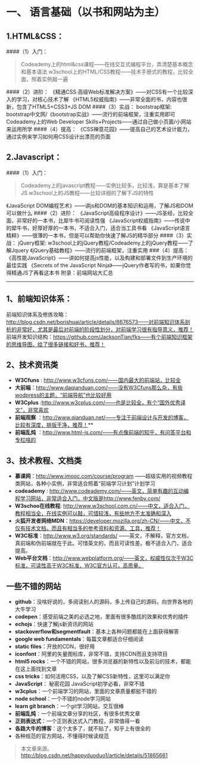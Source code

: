 # 一、 语言基础（以书和网站为主）
## 1.HTML&CSS：
####（1）入门：
> Codeademy上的html&css课程——在线交互式编程平台，弄清楚基本概念和基本语法
w3school上的HTML/CSS教程——技术手册式的教程，比较全面，照着实例敲一遍

####（2）进阶：
《精通CSS·高级Web标准解决方案》——对CSS有一个比较深入的学习，对核心技术了解
《HTML5权威指南》——非常全面的书，内容也很新，包含了HTML5+CSS3+JS DOM
####（3）实战：
bootstrap框架: bootstrap中文网/《bootstrap实战》——流行的前端框架，注重实用即可
Codeademy上的Web Developer Skills+Projects——通过自己做小页面/小网站来运用所学
####（4）提高：
《CSS禅意花园》——提高自己的艺术设计能力，通过实例来学习如何用CSS设计出漂亮的页面


## 2.Javascript：
####（1）入门：
> Codeademy上的javascript教程——实例比较多，比较浅，算是基本了解JS
w3school上的JS教程——比较详细的了解下JS的特性

《JavaScript DOM编程艺术》——讲js和DOM的基本知识和运用，了解JS和DOM可以做什么
####（2）进阶：
《JavaScript高级程序设计》——JS圣经，比较全面，非常好的一本书，比犀牛书可阅读性强
《JavaScript权威指南》——传说中的犀牛书，好厚好厚的一本书，不适合入门，适合当工具书看
《JavaScript语言精粹》——很薄的一本书，但是可以帮助你快速了解JS的精华部分
####（3）实战：
jQuery框架: w3school上的jQuery教程/Codeademy上的jQuery教程——了解Jquery
《jQuery基础教程》——流行的前端框架，注重实用
###（4）提高：
《高性能JavaScript》——讲如何提高js性能，以及构建和部署文件到生产环境的最佳实践
《Secrets of the JavaScript Ninja》——jQuery作者写的书，如果你觉得精通JS了再看这本书
附录：前端网站大汇总

*********************

## 1、前端知识体系：
前端知识体系及修炼攻略：http://blog.csdn.net/borishuai/article/details/8676573——对前端知识体系剖析的非常好，尤其是最后对前端的阶段性划分，对前端学习很有指导意义，推荐！
前端开发知识结构：https://github.com/JacksonTian/fks——有个前端知识框架的思维导图，给了很多链接和好书，推荐！

## 2、技术资讯类

- **W3Cfuns** : http://www.w3cfuns.com/——国内最大的前端站，比较全
- **大前端**：http://www.daqianduan.com/——没有W3Cfuns那么杂，有些wodpress的主题，“前端导航”也比较好用
- **W3Cplus** :http://www.w3cplus.com/——也是比较全，有个“国外优秀译文”，非常喜欢
- **前端观察** ：http://www.qianduan.net/——专注于前端设计与开发的博客，比较有深度，排版干净，推荐！**
- **前端乱炖** ：http://www.html-js.com/——有点像前端的知乎，有问答平台和专栏啥的

## 3、技术教程、文档类

- **慕课网**：http://www.imooc.com/course/program
——超级实用的视频教程类网站，各种小实例，非常适合照着“前端学习计划”计划学习
- **codeademy** : http://www.codeademy.com/——英文，简单有趣的互动编程学习网站，非常适合入门，中文版是http://www.fenby.com/
- **W3schoo在线教程**: http://www.w3school.com.cn/——中文，适合入门，教程相当全，在线实例可以敲，可惜较浅，有些地方不太准确和深入
- **火狐开发者网络MDN**：https://developer.mozilla.org/zh-CN/——中文，不仅有技术文档，而且有相当多的参考资料和资源、工具，推荐！
- **W3C标准**：http://www.w3.org/standards/
 ——英文，不解释，官方文档，真前端和伪前端就在于此。可惜英文的，而且可读性差。极不适合入门，适合提高。
- **Web平台文档**：http://www.webplatform.org/——英文，权威性仅次于W3C标准，可读性高于W3C标准，W3C官方认可，高质量。

## 一些不错的网站

- **github**：没啥好说的，多阅读别人的源码，多上传自己的源码，向世界各地的大牛学习
- **codepen**：感受前端之美的必选之地，里面有很多酷炫的效果和优秀的插件
- **echojs**：快速了解js新资讯的网站
- **stackoverflow和segmentfault**：基本上各种问题都能在上面获得解答
- **google web fundamentals**：每篇文章都适合仔细阅读
- **static files**：开放的CDN，很好用
- **iconfont**：阿里的矢量图标库，非常不错，支持CDN而且支持项目
- **html5 rocks**：一个不错的网站，很多浏览器的新特性以及前沿的技术，都能在这上面找到文章
- **css tricks**：如何活用CSS，以及了解CSS新特性，这里可以满足你
- **JavaScript**： 秘密花园 JavaScript初学必看，非常不错
- **w3cplus**：一个前端学习的网站，里面的文章质量都挺不错的
- **node school**：一个不错的node学习网站
- **learn git branch**：一个git学习网站，交互很棒
- **前端乱炖**：一个前端文章分享的社区，有很多优秀文章
- **正则表达式**：一个正则表达式入门教程，非常值得一看
- **各路大牛的博客**：这个太多了，就不贴了，知乎上有很全的
- 各种规范的官方网站，不懂得时候读规范

> 本文章来源。http://blog.csdn.net/happyduoduo1/article/details/51865661